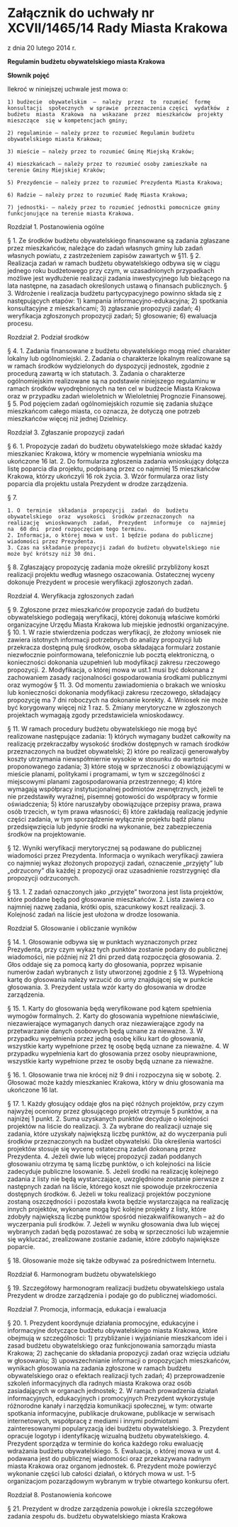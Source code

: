# Załącznik do uchwały nr XCVII/1465/14 Rady Miasta Krakowa
z dnia 20 lutego 2014 r. 

**Regulamin budżetu obywatelskiego miasta Krakowa**

**Słownik pojęć**

Ilekroć w niniejszej uchwale jest mowa o: 

	1) budżecie  obywatelskim  –  należy  przez  to  rozumieć  formę konsultacji  społecznych  w sprawie  przeznaczenia części  wydatków  z budżetu  miasta  Krakowa  na  wskazane  przez  mieszkańców  projekty mieszczące  się w kompetencjach gminy; 
    
    2) regulaminie – należy przez to rozumieć Regulamin budżetu obywatelskiego miasta Krakowa; 
    
    3) mieście – należy przez to rozumieć Gminę Miejską Kraków;
    
    4) mieszkańcach – należy przez to rozumieć osoby zamieszkałe na terenie Gminy Miejskiej Kraków;
    
    5) Prezydencie – należy przez to rozumieć Prezydenta Miasta Krakowa;
    
    6) Radzie – należy przez to rozumieć Radę Miasta Krakowa;
    
    7) jednostki- – należy przez to rozumieć jednostki pomocnicze gminy funkcjonujące na terenie miasta Krakowa. 

Rozdział 1.
Postanowienia ogólne

§ 1. Ze środków budżetu obywatelskiego finansowane są zadania zgłaszane przez mieszkańców, należące do zadań własnych gminy lub zadań własnych powiatu, z zastrzeżeniem zapisów zawartych w §11.
§ 2. Realizacja zadań w ramach budżetu obywatelskiego odbywa się w ciągu jednego roku budżetowego przy czym, w uzasadnionych przypadkach możliwe jest wydłużenie realizacji zadania inwestycyjnego lub bieżącego na lata następne, na zasadach określonych ustawą o finansach publicznych. 
§ 3. Wdrożenie i realizacja budżetu partycypacyjnego powinno składa się z następujących etapów: 
	1) kampania informacyjno-edukacyjna; 
	2) spotkania konsultacyjne z mieszkańcami; 
	3) zgłaszanie propozycji zadań; 
	4) weryfikacja zgłoszonych propozycji zadań; 
	5) głosowanie; 
	6) ewaluacja procesu.

Rozdział 2.
Podział środków 

§ 4.
	1. Zadania finansowane z budżetu obywatelskiego mogą mieć charakter lokalny lub ogólnomiejski. 
	2. Zadania o charakterze lokalnym realizowane są w ramach środków wydzielonych do dyspozycji jednostek, zgodnie z procedurą zawartą w ich statutach. 
	3. Zadania  o charakterze  ogólnomiejskim  realizowane  są  na  podstawie  niniejszego  regulaminu w ramach środków wyodrębnionych na ten cel w budżecie Miasta Krakowa oraz w przypadku zadań wieloletnich 
w Wieloletniej Prognozie Finansowej.
	§ 5. Pod pojęciem zadań ogólnomiejskich rozumie się zadania służące mieszkańcom całego miasta, co oznacza, że dotyczą one potrzeb mieszkańców więcej niż jednej Dzielnicy.

Rozdział 3.
Zgłaszanie propozycji zadań 

§ 6.
	1. Propozycje  zadań  do  budżetu  obywatelskiego  może  składać  każdy  mieszkaniec  Krakowa,  który w momencie wypełniania wniosku ma ukończone 16 lat.
	2. Do formularza  zgłoszenia  zadania  wnioskujący dołącza listę poparcia dla projektu, podpisaną przez co najmniej 15 mieszkańców Krakowa, którzy ukończyli 16 rok życia. 
	3. Wzór formularza oraz listy poparcia dla projektu ustala Prezydent w drodze zarządzenia.

§ 7.

	1. O  terminie  składania  propozycji  zadań  do  budżetu  obywatelskiego  oraz  wysokości  środków przeznaczonych  na  realizację  wnioskowanych  zadań,  Prezydent  informuje  co  najmniej  na  60 dni  przed rozpoczęciem tego terminu. 
	2. Informacja, o której mowa w ust. 1 będzie podana do publicznej wiadomości przez Prezydenta. 
	3. Czas na składanie propozycji zadań do budżetu obywatelskiego nie może być krótszy niż 30 dni.
§ 8. Zgłaszający  propozycję  zadania  może  określić  przybliżony  koszt  realizacji  projektu  według  własnego oszacowania. Ostatecznej wyceny dokonuje Prezydent w procesie weryfikacji zgłoszonych zadań.

Rozdział 4.
Weryfikacja zgłoszonych zadań 

§ 9. Zgłoszone przez mieszkańców propozycje zadań do budżetu obywatelskiego podlegają weryfikacji, której dokonują właściwe komórki organizacyjne Urzędu Miasta Krakowa lub miejskie jednostki organizacyjne. 
§ 10.
	1. W  razie  stwierdzenia  podczas  weryfikacji,  że  złożony  wniosek  nie zawiera  istotnych  informacji potrzebnych  do  analizy  propozycji  lub  przekracza  dostępną  pulę  środków,  osoba  składająca  formularz  zostanie niezwłocznie  poinformowana,  telefonicznie  lub  pocztą  elektroniczną,  o konieczności  dokonania  uzupełnień  lub modyfikacji zakresu rzeczowego propozycji. 
	2. Modyfikacja,  o której  mowa  w ust.1  musi  być  dokonana  z zachowaniem  zasady  racjonalności gospodarowania środkami publicznymi oraz wymogów § 11. 
	3. Od  momentu  zawiadomienia  o brakach  we  wniosku  lub  konieczności  dokonania  modyfikacji  zakresu rzeczowego, składający propozycję ma 7 dni roboczych na dokonanie korekty. 
	4. Wniosek nie może być korygowany więcej niż 1 raz. 
	5. Zmiany merytoryczne w zgłoszonych projektach wymagają zgody przedstawiciela wnioskodawcy.

§ 11. W ramach procedury budżetu obywatelskiego nie mogą być realizowane następujące zadania: 
	1) których  wymagany  budżet  całkowity  na  realizację  przekraczałby  wysokość  środków  dostępnych  w ramach środków przeznaczonych na budżet obywatelski; 
	2) które  po  realizacji  generowałyby  koszty  utrzymania  niewspółmiernie  wysokie  w stosunku  do  wartości proponowanego zadania; 
	3) które  stoją  w sprzeczności  z obowiązującymi  w mieście  planami,  politykami  i programami,  w tym w szczególności z miejscowymi planami zagospodarowania przestrzennego; 
	4) które  wymagają  współpracy  instytucjonalnej  podmiotów  zewnętrznych,  jeżeli  te  nie przedstawiły  wyraźnej, pisemnej gotowości do współpracy w formie oświadczenia; 
	5) które naruszałyby obowiązujące przepisy prawa, prawa osób trzecich, w tym prawa własności; 
	6) które  zakładają  realizację  jedynie  części  zadania,  w tym  sporządzenie  wyłącznie  projektu  bądź  planu przedsięwzięcia lub jedynie środki na wykonanie, bez zabezpieczenia środków na projektowanie.

§ 12. Wyniki weryfikacji merytorycznej są podawane do publicznej wiadomości przez Prezydenta. Informacja o wynikach  weryfikacji  zawiera  co  najmniej  wykaz  złożonych  propozycji  zadań,  oznaczenie  „przyjęty”  lub „odrzucony” dla każdej z propozycji oraz uzasadnienie rozstrzygnięć dla propozycji odrzuconych. 

§ 13.
	1. Z  zadań  oznaczonych  jako  „przyjęte”  tworzona  jest  lista  projektów,  które  poddane  będą  pod głosowanie mieszkańców. 
	2. Lista zawiera co najmniej nazwę zadania, krótki opis, szacunkowy koszt realizacji. 
	3. Kolejność zadań na liście jest ułożona w drodze losowania.

Rozdział 5.
Głosowanie i obliczanie wyników 

§ 14.
	1. Głosowanie odbywa się w punktach wyznaczonych przez Prezydenta, przy czym wykaz tych punktów zostanie podany do publicznej wiadomości, nie później niż 21 dni przed datą rozpoczęcia głosowania. 
	2. Głos  oddaje  się  za  pomocą  karty  do  głosowania,  poprzez  wpisanie  numerów  zadań  wybranych z  listy  utworzonej  zgodnie  z § 13.  Wypełnioną  kartę  do  głosowania  należy  wrzucić  do  urny  znajdującej  się w punkcie głosowania. 
	3. Prezydent ustala wzór karty do głosowania w drodze zarządzenia.

§ 15.
	1. Karty do głosowania będą weryfikowane pod kątem spełnienia wymogów formalnych. 
	2. Karty  do  głosowania  wypełnione  niewłaściwie,  niezawierające  wymaganych  danych  oraz  niezawierające zgody na przetwarzanie danych osobowych będą uznane za nieważne. 
	3. W przypadku wypełnienia przez jedną osobę kilku kart do głosowania, wszystkie karty wypełnione przez tę osobę będą uznane za nieważne. 
	4. W przypadku wypełnienia kart do głosowania przez osoby nieuprawnione, wszystkie karty wypełnione przez te osoby będą uznane za nieważne.

§ 16.
	1. Głosowanie trwa nie krócej niż 9 dni i rozpoczyna się w sobotę. 
	2. Głosować może każdy mieszkaniec Krakowa, który w dniu głosowania ma ukończone 16 lat.

§ 17.
	1. Każdy  głosujący  oddaje  głos  na  pięć  różnych  projektów,  przy  czym  najwyżej  oceniony  przez głosującego projekt otrzymuje 5 punktów, a na najniżej 1 punkt. 
	2. Suma uzyskanych punktów decyduje o kolejności projektów na liście do realizacji. 
	3. Za wybrane do realizacji uznaje się zadania, które uzyskały największą liczbę punktów, aż do wyczerpania puli  środków  przeznaczonych  na  budżet  obywatelski.  Dla  określenia  wartości  projektów  stosuje  się  wycenę ostateczną zadań dokonaną przez Prezydenta. 
	4. Jeżeli  dwie  lub  więcej  propozycji  zadań  poddanych  głosowaniu  otrzyma  tę  samą  liczbę  punktów, o ich kolejności na liście zadecyduje publiczne losowanie. 
	5. Jeżeli środki na realizację kolejnego zadania z listy nie będą wystarczające, uwzględnione zostanie pierwsze z następnych zadań na liście, którego koszt nie spowoduje przekroczenia dostępnych środków. 
	6. Jeżeli w toku realizacji projektów poczynione zostaną oszczędności i pozostała kwota będzie wystarczająca na  realizację  innych  projektów,  wykonane  mogą  być  kolejne  projekty  z listy,  które  zdobyły  największą  liczbę punktów spośród niezakwalifikowanych – aż do wyczerpania puli środków. 
	7. Jeżeli w wyniku głosowania dwa lub więcej wybranych zadań będą pozostawać ze sobą w sprzeczności lub wzajemnie się wykluczać, zrealizowane zostanie zadanie, które zdobyło największe poparcie.

§ 18. Głosowanie może się także odbywać za pośrednictwem Internetu.

Rozdział 6.
Harmonogram budżetu obywatelskiego 

§ 19. Szczegółowy  harmonogram  realizacji  budżetu   obywatelskiego  ustala  Prezydent  w drodze  zarządzenia i podaje go do publicznej wiadomości.

Rozdział 7.
Promocja, informacja, edukacja i ewaluacja 

§ 20.
	1. Prezydent  koordynuje  działania  promocyjne,  edukacyjne  i informacyjne  dotyczące  budżetu obywatelskiego miasta Krakowa, które obejmują w szczególności: 
		1) przybliżanie i wyjaśnianie mieszkańcom idei i zasad budżetu obywatelskiego oraz funkcjonowania samorządu miasta Krakowa; 
		2) zachęcanie do składania propozycji zadań oraz wzięcia udziału w głosowaniu; 
		3) upowszechnianie  informacji  o propozycjach  mieszkańców,  wynikach  głosowania  na  zadania  zgłoszone w ramach budżetu obywatelskiego oraz o efektach realizacji tych zadań; 
		4) przeprowadzenie  szkoleń  informacyjnych  dla  radnych  miasta  Krakowa  oraz  osób  zasiadających  w organach jednostek;
	2. W  ramach  prowadzenia  działań  informacyjnych,  edukacyjnych  i promocyjnych  Prezydent  wykorzystuje różnorodne  kanały  i narzędzia  komunikacji  społecznej,  w tym:  otwarte  spotkania  informacyjne,  publikacje drukowane, publikacje w serwisach internetowych, współpracę z mediami i innymi podmiotami zainteresowanymi popularyzacją idei budżetu obywatelskiego. 
	3. Prezydent opracuje logotyp i identyfikację wizualną budżetu obywatelskiego. 
	4. Prezydent sporządza w terminie do końca każdego roku ewaluację wdrażania budżetu obywatelskiego. 
	5. Ewaluacja,  o której  mowa  w ust  4.  podawana  jest  do  publicznej  wiadomości  oraz  przekazywana  radnym miasta Krakowa oraz organom jednostek. 
	6. Prezydent może powierzyć wykonanie części lub całości działań, o których mowa w ust. 1-5 organizacjom pozarządowym wybranym w trybie otwartego konkursu ofert.

Rozdział 8.
Postanowienia końcowe 

§ 21. Prezydent  w drodze  zarządzenia  powołuje  i określa  szczegółowe  zadania  zespołu  ds.  budżetu obywatelskiego miasta Krakowa
